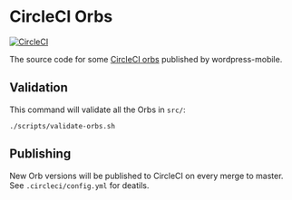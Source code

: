 # CircleCI Orbs

[![CircleCI](https://circleci.com/gh/wordpress-mobile/circleci-orbs.svg?style=svg)](https://circleci.com/gh/wordpress-mobile/circleci-orbs)

The source code for some [CircleCI orbs](https://circleci.com/orbs/) published by wordpress-mobile.



## Validation

This command will validate all the Orbs in `src/`:

```
./scripts/validate-orbs.sh
```

## Publishing

New Orb versions will be published to CircleCI on every merge to master. See `.circleci/config.yml` for deatils.
